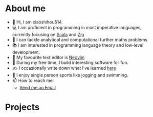 # About me

- 👋 Hi, I am xiaoshihou514.
- 💻 I am proficient in programming in most imperative languages, currently focusing on [Scala](https://scala-lang.org) and [Zig](https://ziglang.org) 
- 💪 I can tackle analytical and computational further maths problems.
- 📚 I am interested in programming language theory and low-level development.
- 📝 My favourite text editor is [Neovim](https://neovim.io)
- 👀 During my free time, I build interesting software for fun.
- ✍️ I occasionally write down what I've learned [here](/blogs/index)
- 🏃 I enjoy single person sports like jogging and swimming.
- 📫 How to reach me:
  - [Send me an Email](mailto:onelessononeexercise@gmail.com)

# Projects

<script setup> 
  import ProjectCard from './components/ProjectCard.vue'
</script>

<ProjectCard title="ndpc" desc="Natural deduction proof compiler" lang="Scala" lang_color="#C12C40" href="/ndpc" />

<ProjectCard title="aristotle" desc="Easy to use gui frontend for ndpc" lang="C++" lang_color="#F34B7C" href="/ndpc/aristotle" />

<ProjectCard title="zig-buffer-kit" desc="Data structures for building a text buffer in zig" lang="Zig" lang_color="#EC905B" href="/zig-buffer-kit" />

<ProjectCard title="guard.nvim (Lead maintainer)" desc="Async fast minimalist formatting plugin for Neovim" lang="Lua" lang_color="#00007F" href="https://github.com/nvimdev/guard.nvim" />

<ProjectCard title="wrench" desc="Minimal alternative to GNU make for your C project" lang="Python" lang_color="#3571A5" href="https://github.com/xiaoshihou514/wrench" />

<ProjectCard title="notes" desc="Extremely minimalist note taking app with flutter" lang="Dart" lang_color="#00B3AA" href="https://github.com/xiaoshihou514/notes" />
